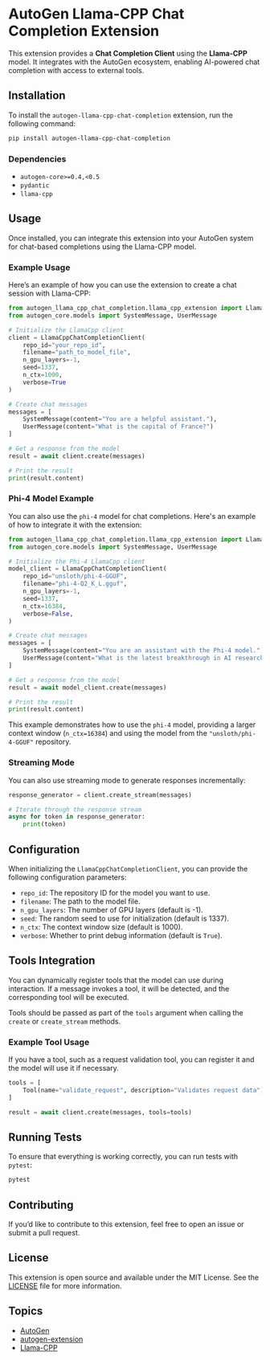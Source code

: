 
# AutoGen Llama-CPP Chat Completion Extension

This extension provides a **Chat Completion Client** using the **Llama-CPP** model. It integrates with the AutoGen ecosystem, enabling AI-powered chat completion with access to external tools.

## Installation

To install the `autogen-llama-cpp-chat-completion` extension, run the following command:

```bash
pip install autogen-llama-cpp-chat-completion
```

### Dependencies
- `autogen-core>=0.4,<0.5`
- `pydantic`
- `llama-cpp`

## Usage

Once installed, you can integrate this extension into your AutoGen system for chat-based completions using the Llama-CPP model.


### Example Usage

Here’s an example of how you can use the extension to create a chat session with Llama-CPP:

```python
from autogen_llama_cpp_chat_completion.llama_cpp_extension import LlamaCppChatCompletionClient
from autogen_core.models import SystemMessage, UserMessage

# Initialize the LlamaCpp client
client = LlamaCppChatCompletionClient(
    repo_id="your_repo_id", 
    filename="path_to_model_file", 
    n_gpu_layers=-1, 
    seed=1337, 
    n_ctx=1000, 
    verbose=True
)

# Create chat messages
messages = [
    SystemMessage(content="You are a helpful assistant."),
    UserMessage(content="What is the capital of France?")
]

# Get a response from the model
result = await client.create(messages)

# Print the result
print(result.content)
```

### Phi-4 Model Example

You can also use the `phi-4` model for chat completions. Here's an example of how to integrate it with the extension:

```python
from autogen_llama_cpp_chat_completion.llama_cpp_extension import LlamaCppChatCompletionClient
from autogen_core.models import SystemMessage, UserMessage

# Initialize the Phi-4 LlamaCpp client
model_client = LlamaCppChatCompletionClient(
    repo_id="unsloth/phi-4-GGUF",
    filename="phi-4-Q2_K_L.gguf",
    n_gpu_layers=-1,
    seed=1337,
    n_ctx=16384,
    verbose=False,
)

# Create chat messages
messages = [
    SystemMessage(content="You are an assistant with the Phi-4 model."),
    UserMessage(content="What is the latest breakthrough in AI research?")
]

# Get a response from the model
result = await model_client.create(messages)

# Print the result
print(result.content)
```

This example demonstrates how to use the `phi-4` model, providing a larger context window (`n_ctx=16384`) and using the model from the `"unsloth/phi-4-GGUF"` repository.

### Streaming Mode

You can also use streaming mode to generate responses incrementally:

```python
response_generator = client.create_stream(messages)

# Iterate through the response stream
async for token in response_generator:
    print(token)
```

## Configuration

When initializing the `LlamaCppChatCompletionClient`, you can provide the following configuration parameters:

- `repo_id`: The repository ID for the model you want to use.
- `filename`: The path to the model file.
- `n_gpu_layers`: The number of GPU layers (default is -1).
- `seed`: The random seed to use for initialization (default is 1337).
- `n_ctx`: The context window size (default is 1000).
- `verbose`: Whether to print debug information (default is `True`).

## Tools Integration

You can dynamically register tools that the model can use during interaction. If a message invokes a tool, it will be detected, and the corresponding tool will be executed. 

Tools should be passed as part of the `tools` argument when calling the `create` or `create_stream` methods.

### Example Tool Usage

If you have a tool, such as a request validation tool, you can register it and the model will use it if necessary.

```python
tools = [
    Tool(name="validate_request", description="Validates request data")
]

result = await client.create(messages, tools=tools)
```

## Running Tests

To ensure that everything is working correctly, you can run tests with `pytest`:

```bash
pytest
```

## Contributing

If you’d like to contribute to this extension, feel free to open an issue or submit a pull request.

## License

This extension is open source and available under the MIT License. See the [LICENSE](LICENSE) file for more information.

## Topics

- [AutoGen](https://github.com/microsoft/autogen)
- [autogen-extension](https://github.com/topics/autogen-extension)
- [Llama-CPP](https://github.com/facebook/llama-cpp)


